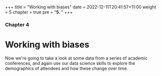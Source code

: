 +++
title = "Working with biases"
date = 2022-12-11T20:41:57+11:00
weight = 5
chapter = true
pre = "<b>5. </b>"
+++

### Chapter 4

# Working with biases

Now we're going to take a look at some data from a series of academic conferences,
and again use our data science skills to explore the demographics of attendees and 
how these change over time.
